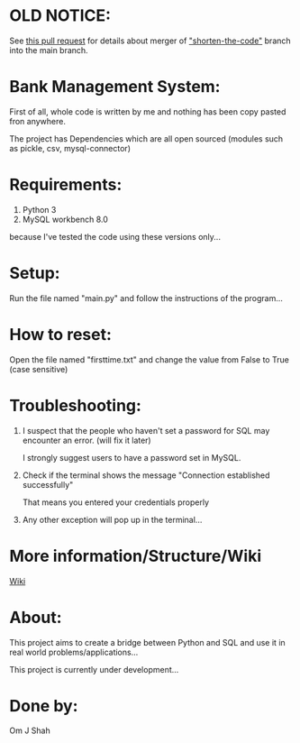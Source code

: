 # OLD NOTICE:
See [this pull request](https://github.com/OJASisLive/Bank-Management-System-Python-SQL/pull/6) for details about merger of ["shorten-the-code"](https://github.com/OJASisLive/Bank-Management-System-Python-SQL/tree/shorten-the-code) branch into the main branch.


# Bank Management System:
First of all, whole code is written by me and nothing has been copy pasted fron anywhere.

The project has Dependencies which are all open sourced (modules such as pickle, csv, mysql-connector)

# Requirements:
1. Python 3
2. MySQL workbench 8.0

because I've tested the code using these versions only...

# Setup:
Run the file named "main.py" and follow the instructions of the program...

# How to reset:
Open the file named "firsttime.txt" and change the value from False to True (case sensitive)

# Troubleshooting:
1. I suspect that the people who haven't set a password for SQL may encounter an error. (will fix it later)
   
   I strongly suggest users to have a password set in MySQL.

2. Check if the terminal shows the message "Connection established successfully"

   That means you entered your credentials properly

3. Any other exception will pop up in the terminal...

# More information/Structure/Wiki
[Wiki](https://github.com/OJASisLive/Bank-Management-System-Python-SQL/wiki)

# About:
This project aims to create a bridge between Python and SQL and use it in real world problems/applications...

This project is currently under development...

# Done by:
Om J Shah
